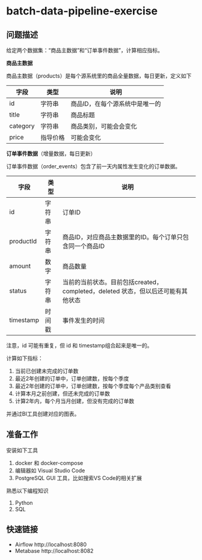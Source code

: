 # batch-data-pipeline-exercise

## 问题描述

给定两个数据集：“商品主数据”和“订单事件数据”，计算相应指标。

**商品主数据**

商品主数据（products）是每个源系统里的商品全量数据，每日更新，定义如下

|字段|类型|说明|
|---|---|---|
|id|字符串|商品ID，在每个源系统中是唯一的|
|title|字符串|商品标题|
|category|字符串|商品类别，可能会会变化|
|price|指导价格|可能会变化|

**订单事件数据**（增量数据，每日更新）

订单事件数据（order_events）包含了前一天内属性发生变化的订单数据。

|字段|类型|说明|
|---|---|---|
|id|字符串|订单ID|
|productId|字符串|商品ID，对应商品主数据里的ID。每个订单只包含同一个商品ID|
|amount|数字|商品数量|
|status|字符串|当前的当前状态。目前包括created，completed，deleted 状态，但以后还可能有其他状态|
|timestamp|时间戳|事件发生的时间|

注意，id 可能有重复，但 id 和 timestamp组合起来是唯一的。

计算如下指标：

1. 当前已创建未完成的订单数
2. 最近2年创建的订单中，订单创建数，按每个季度
3. 最近2年创建的订单中，订单创建数，按每个季度每个产品类别查看
4. 计算本月之前创建，但还未完成的订单数
5. 计算2年内，每个月当月创建，但没有完成的订单数

并通过BI工具创建对应的图表。

## 准备工作

安装如下工具

1. docker 和 docker-compose
2. 编辑器如 Visual Studio Code
3. PostgreSQL GUI 工具，比如搜索VS Code的相关扩展

熟悉以下编程知识

1. Python
2. SQL

## 快速链接

* Airflow http://localhost:8080
* Metabase http://localhost:8082